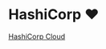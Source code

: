 # HashiCorp ❤️

[HashiCorp Cloud](https://portal.cloud.hashicorp.com/?utm_source%253Dtf_cloud%2526utm_campaign%253Dtf_cloud)
